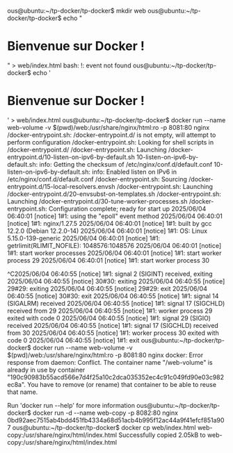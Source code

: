 ous@ubuntu:~/tp-docker/tp-docker$ mkdir web
ous@ubuntu:~/tp-docker/tp-docker$ echo "<h1>Bienvenue sur Docker !</h1>" > web/index.html
bash: !: event not found
ous@ubuntu:~/tp-docker/tp-docker$ echo '<h1>Bienvenue sur Docker !</h1>' > web/index.html
ous@ubuntu:~/tp-docker/tp-docker$ docker run --name web-volume -v $(pwd)/web:/usr/share/nginx/html:ro -p 8081:80 nginx
/docker-entrypoint.sh: /docker-entrypoint.d/ is not empty, will attempt to perform configuration
/docker-entrypoint.sh: Looking for shell scripts in /docker-entrypoint.d/
/docker-entrypoint.sh: Launching /docker-entrypoint.d/10-listen-on-ipv6-by-default.sh
10-listen-on-ipv6-by-default.sh: info: Getting the checksum of /etc/nginx/conf.d/default.conf
10-listen-on-ipv6-by-default.sh: info: Enabled listen on IPv6 in /etc/nginx/conf.d/default.conf
/docker-entrypoint.sh: Sourcing /docker-entrypoint.d/15-local-resolvers.envsh
/docker-entrypoint.sh: Launching /docker-entrypoint.d/20-envsubst-on-templates.sh
/docker-entrypoint.sh: Launching /docker-entrypoint.d/30-tune-worker-processes.sh
/docker-entrypoint.sh: Configuration complete; ready for start up
2025/06/04 06:40:01 [notice] 1#1: using the "epoll" event method
2025/06/04 06:40:01 [notice] 1#1: nginx/1.27.5
2025/06/04 06:40:01 [notice] 1#1: built by gcc 12.2.0 (Debian 12.2.0-14) 
2025/06/04 06:40:01 [notice] 1#1: OS: Linux 5.15.0-139-generic
2025/06/04 06:40:01 [notice] 1#1: getrlimit(RLIMIT_NOFILE): 1048576:1048576
2025/06/04 06:40:01 [notice] 1#1: start worker processes
2025/06/04 06:40:01 [notice] 1#1: start worker process 29
2025/06/04 06:40:01 [notice] 1#1: start worker process 30

^C2025/06/04 06:40:55 [notice] 1#1: signal 2 (SIGINT) received, exiting
2025/06/04 06:40:55 [notice] 30#30: exiting
2025/06/04 06:40:55 [notice] 29#29: exiting
2025/06/04 06:40:55 [notice] 29#29: exit
2025/06/04 06:40:55 [notice] 30#30: exit
2025/06/04 06:40:55 [notice] 1#1: signal 14 (SIGALRM) received
2025/06/04 06:40:55 [notice] 1#1: signal 17 (SIGCHLD) received from 29
2025/06/04 06:40:55 [notice] 1#1: worker process 29 exited with code 0
2025/06/04 06:40:55 [notice] 1#1: signal 29 (SIGIO) received
2025/06/04 06:40:55 [notice] 1#1: signal 17 (SIGCHLD) received from 30
2025/06/04 06:40:55 [notice] 1#1: worker process 30 exited with code 0
2025/06/04 06:40:55 [notice] 1#1: exit
ous@ubuntu:~/tp-docker/tp-docker$ docker run --name web-volume -v $(pwd)/web:/usr/share/nginx/html:ro -p 8081:80 nginx
docker: Error response from daemon: Conflict. The container name "/web-volume" is already in use by container "190c90983b55acd566e7d4f25a10c2dca035352ec4c91c049fd90e03c982ec8a". You have to remove (or rename) that container to be able to reuse that name.

Run 'docker run --help' for more information
ous@ubuntu:~/tp-docker/tp-docker$ docker run -d --name web-copy -p 8082:80 nginx
0bd92aec7515ab4bdd451fb4334a68d51acb4b995f12ac44a9f41efcf851a907
ous@ubuntu:~/tp-docker/tp-docker$ docker cp web/index.html web-copy:/usr/share/nginx/html/index.html
Successfully copied 2.05kB to web-copy:/usr/share/nginx/html/index.html

